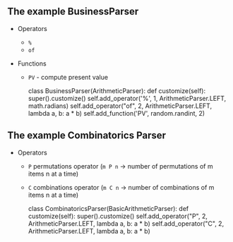 ## The example BusinessParser

- Operators
  - `%`
  - `of`

- Functions
  - `PV` - compute present value


    class BusinessParser(ArithmeticParser):
        def customize(self):
            super().customize()
            self.add_operator('%', 1, ArithmeticParser.LEFT, math.radians)
            self.add_operator("of", 2, ArithmeticParser.LEFT, lambda a, b: a * b)
            self.add_function('PV', random.randint, 2)


## The example Combinatorics Parser

- Operators
  - `P` permutations operator (`m P n` -> number of permutations of m items n at a time)
  - `C` combinations operator (`m C n` -> number of combinations of m items n at a time)


    class CombinatoricsParser(BasicArithmeticParser):
        def customize(self):
            super().customize()
            self.add_operator("P", 2, ArithmeticParser.LEFT, 
                                lambda a, b: a * b)
            self.add_operator("C", 2, ArithmeticParser.LEFT,
                                lambda a, b: a * b)
